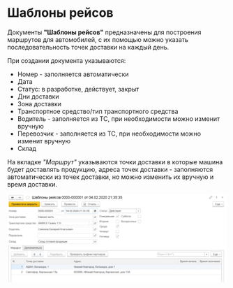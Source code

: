 # Шаблоны рейсов

Документы **"Шаблоны рейсов"** предназначены для построения маршрутов для автомобилей, с их помощью можно указать последовательность точек доставки на каждый день.

При создании документа указываются:

- Номер - заполняется автоматически
- Дата
- Статус: в разработке, действует, закрыт
- Дни доставки
- Зона доставки
- Транспортное средство/тип транспортного средства
- Водитель - заполняется из ТС, при необходимости можно изменит вручную
- Перевозчик - заполняется из ТС, при необходимости можно изменит вручную
- Склад

На вкладке *"Маршрут"* указываются точки доставки в которые машина будет доставлять продукцию, адреса точек доставки - заполняются автоматически из точек доставки, но можно изменить их вручную и время доставки.

![1]

[1]:1.png
